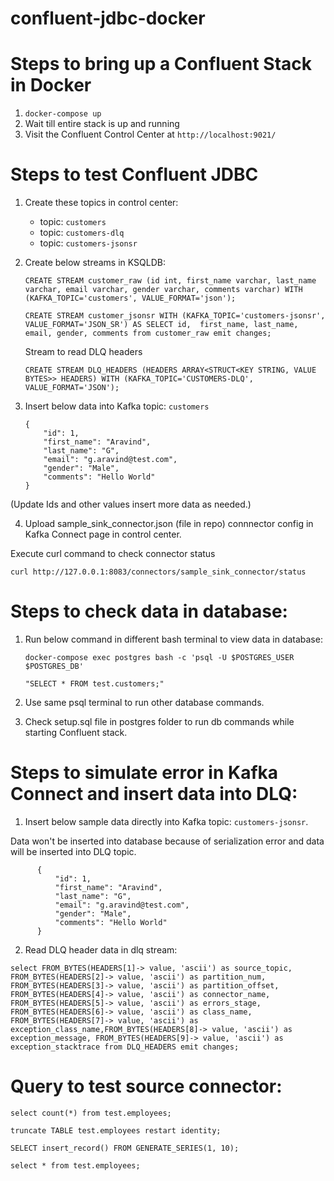 # confluent-jdbc-docker

# Steps to bring up a Confluent Stack in Docker
1. ```docker-compose up```
2. Wait till entire stack is up and running
3. Visit the Confluent Control Center at ```http://localhost:9021/```

# Steps to test Confluent JDBC
1. Create these topics in control center:

    - topic: `customers`
    - topic: `customers-dlq`
    - topic: `customers-jsonsr` 

2. Create below streams in KSQLDB:

    ```
    CREATE STREAM customer_raw (id int, first_name varchar, last_name varchar, email varchar, gender varchar, comments varchar) WITH             (KAFKA_TOPIC='customers', VALUE_FORMAT='json');

    CREATE STREAM customer_jsonsr WITH (KAFKA_TOPIC='customers-jsonsr', VALUE_FORMAT='JSON_SR') AS SELECT id,  first_name, last_name, email, gender, comments from customer_raw emit changes;
    ```

    Stream to read DLQ headers
    
    ```
    CREATE STREAM DLQ_HEADERS (HEADERS ARRAY<STRUCT<KEY STRING, VALUE BYTES>> HEADERS) WITH (KAFKA_TOPIC='CUSTOMERS-DLQ', VALUE_FORMAT='JSON');
    ```

3. Insert below data into Kafka topic: `customers`

      ```
      {
          "id": 1,
          "first_name": "Aravind",
          "last_name": "G",
          "email": "g.aravind@test.com",
          "gender": "Male",
          "comments": "Hello World"
      }
      ```
(Update Ids and other values insert more data as needed.)

4. Upload sample_sink_connector.json (file in repo) connnector config in Kafka Connect page in control center. 

Execute curl command to check connector status

```curl http://127.0.0.1:8083/connectors/sample_sink_connector/status```


# Steps to check data in database:

1. Run below command in different bash terminal to view data in database:

    ``` docker-compose exec postgres bash -c 'psql -U $POSTGRES_USER $POSTGRES_DB' ```
    
    ``` "SELECT * FROM test.customers;" ```
    
2. Use same psql terminal to run other database commands. 
3. Check setup.sql file in postgres folder to run db commands while starting Confluent stack.


# Steps to simulate error in Kafka Connect and insert data into DLQ:

1. Insert below sample data directly into Kafka topic: `customers-jsonsr`. 

Data won't be inserted into database because of serialization error and data will be inserted into DLQ topic.

```
      {
          "id": 1,
          "first_name": "Aravind",
          "last_name": "G",
          "email": "g.aravind@test.com",
          "gender": "Male",
          "comments": "Hello World"
      }
```

2. Read DLQ header data in dlq stream:

```
select FROM_BYTES(HEADERS[1]-> value, 'ascii') as source_topic, FROM_BYTES(HEADERS[2]-> value, 'ascii') as partition_num, FROM_BYTES(HEADERS[3]-> value, 'ascii') as partition_offset, FROM_BYTES(HEADERS[4]-> value, 'ascii') as connector_name, FROM_BYTES(HEADERS[5]-> value, 'ascii') as errors_stage, FROM_BYTES(HEADERS[6]-> value, 'ascii') as class_name, FROM_BYTES(HEADERS[7]-> value, 'ascii') as exception_class_name,FROM_BYTES(HEADERS[8]-> value, 'ascii') as exception_message, FROM_BYTES(HEADERS[9]-> value, 'ascii') as exception_stacktrace from DLQ_HEADERS emit changes;
```


# Query to test source connector:

```
select count(*) from test.employees;

truncate TABLE test.employees restart identity;

SELECT insert_record() FROM GENERATE_SERIES(1, 10);

select * from test.employees;
```
